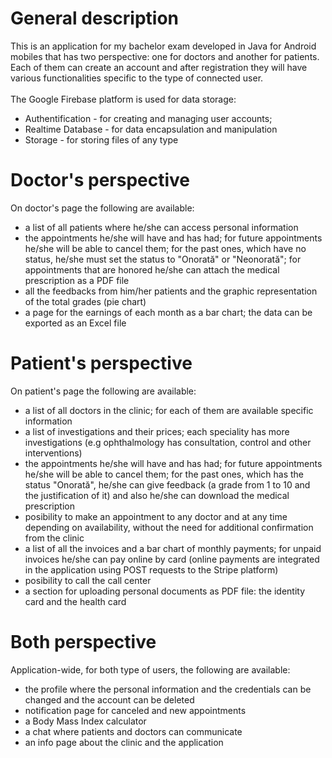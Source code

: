# General description
This is an application for my bachelor exam developed in Java for Android mobiles that has two perspective: one for doctors and another for patients.
Each of them can create an account and after registration they will have various functionalities specific to the type of connected user.
<br><br>The Google Firebase platform is used for data storage: 
* Authentification - for creating and managing user accounts;
* Realtime Database - for data encapsulation and manipulation
* Storage - for storing files of any type
# Doctor's perspective
On doctor's page the following are available:
* a list of all patients where he/she can access personal information
* the appointments he/she will have and has had; for future appointments he/she will be able to cancel them; for the past ones, which have no status, he/she must set the status to "Onorată" or "Neonorată";
for appointments that are honored he/she can attach the medical prescription as a PDF file
* all the feedbacks from him/her patients and the graphic representation of the total grades (pie chart)
* a page for the earnings of each month as a bar chart; the data can be exported as an Excel file
# Patient's perspective
On patient's page the following are available:
* a list of all doctors in the clinic; for each of them are available specific information
* a list of investigations and their prices; each speciality has more investigations (e.g ophthalmology has consultation, control and other interventions)
* the appointments he/she will have and has had; for future appointments he/she will be able to cancel them; for the past ones, which has the status "Onorată", he/she can give feedback (a grade from 1 to 10 and the justification of it) and also he/she can download the medical prescription
* posibility to make an appointment to any doctor and at any time depending on availability, without the need for additional confirmation from the clinic
* a list of all the invoices and a bar chart of monthly payments; for unpaid invoices he/she can pay online by card (online payments are integrated in the application using POST requests to the Stripe platform)
* posibility to call the call center
* a section for uploading personal documents as PDF file: the identity card and the health card
# Both perspective
Application-wide, for both type of users, the following are available:
* the profile where the personal information and the credentials can be changed and the account can be deleted
* notification page for canceled and new appointments
* a Body Mass Index calculator
* a chat where patients and doctors can communicate
* an info page about the clinic and the application
